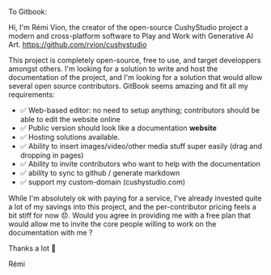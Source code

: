 To Gitbook:

Hi, I'm Rémi Vion, the creator of the open-source CushyStudio project a modern and cross-platform software to Play and Work with Generative AI Art.
https://github.com/rvion/cushystudio

This project is completely open-source, free to use, and target developpers amongst others.
I'm looking for a solution to write and host the documentation of the project, and I'm looking for a solution that would allow several open source contributors.
GitBook seems amazing and fit all my requirements:

- ✅ Web-based editor: no need to setup anything; contributors should be able to edit the website online
- ✅ Public version should look like a documentation **website**
- ✅ Hosting solutions available.
- ✅ Ability to insert images/video/other media stuff super easily (drag and dropping in pages)
- ✅ Ability to invite contributors who want to help with the documentation
- ✅ ability to sync to github / generate markdown
- ✅ support my custom-domain (cushystudio.com)

While I'm absolutely ok with paying for a service, I've already invested quite a lot of my savings into this project, and the per-contributor pricing feels a bit stiff for now 😞.
Would you agree in providing me with a free plan that would allow me to invite the core people willing to work on the documentation with me ?

Thanks a lot 🙏

Rémi
